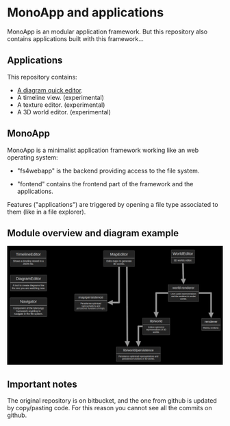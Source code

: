 # MonoApp and applications

MonoApp is an modular application framework. But this repository also contains applications built with this framework...

## Applications

This repository contains:

- [A diagram quick editor](./doc/QuickDia.md).
- A timeline view. (experimental)
- A texture editor. (experimental)
- A 3D world editor. (experimental)

## MonoApp

MonoApp is a minimalist application framework working like an web operating system:

- "fs4webapp" is the backend providing access to the file system.

- "fontend" contains the frontend part of the framework and the applications.

Features ("applications") are triggered by opening a file type associated to them (like in a file explorer).

## Module overview and diagram example

![MonoApp](./doc/MonoApp-Modules.png)

## Important notes

The original repository is on bitbucket, and the one from github is updated by copy/pasting code. For this reason you cannot see all the commits on github.

